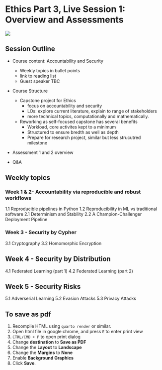 # Ethics Part 3, Live Session 1: Overview and Assessments

![](assets/readme-preview-image.png)

## Session Outline 

- Course content: Accountability and Security 
	- Weekly topics in bullet points
	- link to reading list 
	- Guest speaker TBC 

- Course Structure 
	- Capstone project for Ethics 
		- focus on accountability and security
		- LOs: explore current literature, explain to range of stakeholders
		- more technical topics, computationally and mathematically. 
	- Reworking as self-focused capstone has several benefits 
		- Workload, core activites kept to a minimum
		- Structured to ensure bredth as well as depth
		- Prepare for research project, similar but less strucutred milestone

- Assessment 1 and 2 overview 

- Q&A

## Weekly topics

### Week 1 & 2- Accountability via reproducible and robust workflows

1.1 Reproducible pipelines in Python
1.2 Reproducibility in ML vs traditional software
2.1 Determinism and Stability
2.2 A Champion-Challenger Deployment Pipeline

### Week 3 - Security by Cypher 
3.1 Cryptography
3.2 Homomorphic Encryption

## Week 4 - Security by Distribution

4.1 Federated Learning (part 1) 
4.2 Federated Learning (part 2) 

## Week 5 - Security Risks

5.1 Adverserial Learning
5.2 Evasion Attacks
5.3 Privacy Attacks

## To save as pdf 

1. Recompile HTML using `quarto render` or similar.
2. Open html file in google chrome, and press `E` to enter print view
3. `CTRL/CMD + P` to open print dialog 
4. Change __destination__ to __Save as PDF__
5. Change the __Layout__ to __Landscape__
6. Change the __Margins__ to __None__ 
7. Enable __Background Graphics__
8. Click __Save__.
